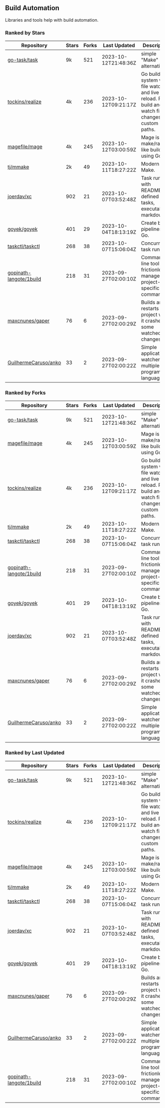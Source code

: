 ## Build Automation

Libraries and tools help with build automation.

### Ranked by Stars

| Repository | Stars | Forks | Last Updated | Description | 
|------------|-------|-------|--------------|-------------|
| [go-task/task](https://github.com/go-task/task) | 9k | 521 | 2023-10-12T21:48:36Z |  simple "Make" alternative. |
| [tockins/realize](https://github.com/tockins/realize) | 4k | 236 | 2023-10-12T09:21:17Z |  Go build a system with file watchers and live to reload. Run, build and watch file changes with custom paths. |
| [magefile/mage](https://github.com/magefile/mage) | 4k | 245 | 2023-10-12T03:00:59Z |  Mage is a make/rake-like build tool using Go. |
| [tj/mmake](https://github.com/tj/mmake) | 2k | 49 | 2023-10-11T18:27:22Z |  Modern Make. |
| [joerdav/xc](https://github.com/joerdav/xc) | 902 | 21 | 2023-10-07T03:52:48Z |  Task runner with README.md defined tasks, executable markdown. |
| [goyek/goyek](https://github.com/goyek/goyek) | 401 | 29 | 2023-10-04T18:13:19Z |  Create build pipelines in Go. |
| [taskctl/taskctl](https://github.com/taskctl/taskctl) | 268 | 38 | 2023-10-07T15:06:04Z |  Concurrent task runner. |
| [gopinath-langote/1build](https://github.com/gopinath-langote/1build) | 218 | 31 | 2023-09-27T02:00:10Z |  Command line tool to frictionlessly manage project-specific commands. |
| [maxcnunes/gaper](https://github.com/maxcnunes/gaper) | 76 | 6 | 2023-09-27T02:00:29Z |  Builds and restarts a Go project when it crashes or some watched file changes. |
| [GuilhermeCaruso/anko](https://github.com/GuilhermeCaruso/anko) | 33 | 2 | 2023-09-27T02:00:22Z |  Simple application watcher for multiple programming languages. |

### Ranked by Forks

| Repository | Stars | Forks | Last Updated | Description | 
|------------|-------|-------|--------------|-------------|
| [go-task/task](https://github.com/go-task/task) | 9k | 521 | 2023-10-12T21:48:36Z |  simple "Make" alternative. |
| [magefile/mage](https://github.com/magefile/mage) | 4k | 245 | 2023-10-12T03:00:59Z |  Mage is a make/rake-like build tool using Go. |
| [tockins/realize](https://github.com/tockins/realize) | 4k | 236 | 2023-10-12T09:21:17Z |  Go build a system with file watchers and live to reload. Run, build and watch file changes with custom paths. |
| [tj/mmake](https://github.com/tj/mmake) | 2k | 49 | 2023-10-11T18:27:22Z |  Modern Make. |
| [taskctl/taskctl](https://github.com/taskctl/taskctl) | 268 | 38 | 2023-10-07T15:06:04Z |  Concurrent task runner. |
| [gopinath-langote/1build](https://github.com/gopinath-langote/1build) | 218 | 31 | 2023-09-27T02:00:10Z |  Command line tool to frictionlessly manage project-specific commands. |
| [goyek/goyek](https://github.com/goyek/goyek) | 401 | 29 | 2023-10-04T18:13:19Z |  Create build pipelines in Go. |
| [joerdav/xc](https://github.com/joerdav/xc) | 902 | 21 | 2023-10-07T03:52:48Z |  Task runner with README.md defined tasks, executable markdown. |
| [maxcnunes/gaper](https://github.com/maxcnunes/gaper) | 76 | 6 | 2023-09-27T02:00:29Z |  Builds and restarts a Go project when it crashes or some watched file changes. |
| [GuilhermeCaruso/anko](https://github.com/GuilhermeCaruso/anko) | 33 | 2 | 2023-09-27T02:00:22Z |  Simple application watcher for multiple programming languages. |

### Ranked by Last Updated

| Repository | Stars | Forks | Last Updated | Description | 
|------------|-------|-------|--------------|-------------|
| [go-task/task](https://github.com/go-task/task) | 9k | 521 | 2023-10-12T21:48:36Z |  simple "Make" alternative. |
| [tockins/realize](https://github.com/tockins/realize) | 4k | 236 | 2023-10-12T09:21:17Z |  Go build a system with file watchers and live to reload. Run, build and watch file changes with custom paths. |
| [magefile/mage](https://github.com/magefile/mage) | 4k | 245 | 2023-10-12T03:00:59Z |  Mage is a make/rake-like build tool using Go. |
| [tj/mmake](https://github.com/tj/mmake) | 2k | 49 | 2023-10-11T18:27:22Z |  Modern Make. |
| [taskctl/taskctl](https://github.com/taskctl/taskctl) | 268 | 38 | 2023-10-07T15:06:04Z |  Concurrent task runner. |
| [joerdav/xc](https://github.com/joerdav/xc) | 902 | 21 | 2023-10-07T03:52:48Z |  Task runner with README.md defined tasks, executable markdown. |
| [goyek/goyek](https://github.com/goyek/goyek) | 401 | 29 | 2023-10-04T18:13:19Z |  Create build pipelines in Go. |
| [maxcnunes/gaper](https://github.com/maxcnunes/gaper) | 76 | 6 | 2023-09-27T02:00:29Z |  Builds and restarts a Go project when it crashes or some watched file changes. |
| [GuilhermeCaruso/anko](https://github.com/GuilhermeCaruso/anko) | 33 | 2 | 2023-09-27T02:00:22Z |  Simple application watcher for multiple programming languages. |
| [gopinath-langote/1build](https://github.com/gopinath-langote/1build) | 218 | 31 | 2023-09-27T02:00:10Z |  Command line tool to frictionlessly manage project-specific commands. |

